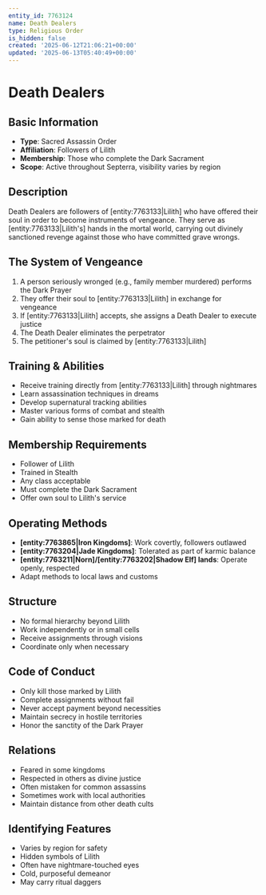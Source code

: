 ```yaml
---
entity_id: 7763124
name: Death Dealers
type: Religious Order
is_hidden: false
created: '2025-06-12T21:06:21+00:00'
updated: '2025-06-13T05:40:49+00:00'
---
```


# Death Dealers

## Basic Information

- **Type**: Sacred Assassin Order
- **Affiliation**: Followers of Lilith
- **Membership**: Those who complete the Dark Sacrament
- **Scope**: Active throughout Septerra, visibility varies by region

## Description

Death Dealers are followers of [entity:7763133|Lilith] who have offered their soul in order to become instruments of vengeance. They serve as [entity:7763133|Lilith's] hands in the mortal world, carrying out divinely sanctioned revenge against those who have committed grave wrongs.

## The System of Vengeance

1. A person seriously wronged (e.g., family member murdered) performs the Dark Prayer
2. They offer their soul to [entity:7763133|Lilith] in exchange for vengeance
3. If [entity:7763133|Lilith] accepts, she assigns a Death Dealer to execute justice
4. The Death Dealer eliminates the perpetrator
5. The petitioner's soul is claimed by [entity:7763133|Lilith]

## Training & Abilities

- Receive training directly from [entity:7763133|Lilith] through nightmares
- Learn assassination techniques in dreams
- Develop supernatural tracking abilities
- Master various forms of combat and stealth
- Gain ability to sense those marked for death

## Membership Requirements

- Follower of Lilith
- Trained in Stealth
- Any class acceptable
- Must complete the Dark Sacrament
- Offer own soul to Lilith's service

## Operating Methods

- **[entity:7763865|Iron Kingdoms]**: Work covertly, followers outlawed
- **[entity:7763204|Jade Kingdoms]**: Tolerated as part of karmic balance
- **[entity:7763211|Norn]/[entity:7763202|Shadow Elf] lands**: Operate openly, respected
- Adapt methods to local laws and customs

## Structure

- No formal hierarchy beyond Lilith
- Work independently or in small cells
- Receive assignments through visions
- Coordinate only when necessary

## Code of Conduct

- Only kill those marked by Lilith
- Complete assignments without fail
- Never accept payment beyond necessities
- Maintain secrecy in hostile territories
- Honor the sanctity of the Dark Prayer

## Relations

- Feared in some kingdoms
- Respected in others as divine justice
- Often mistaken for common assassins
- Sometimes work with local authorities
- Maintain distance from other death cults

## Identifying Features

- Varies by region for safety
- Hidden symbols of Lilith
- Often have nightmare-touched eyes
- Cold, purposeful demeanor
- May carry ritual daggers